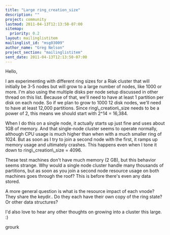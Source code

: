 ```yaml
---
title: "Large ring_creation_size"
description: ""
project: community
lastmod: 2011-04-13T12:13:50-07:00
sitemap:
  priority: 0.2
layout: mailinglistitem
mailinglist_id: "msg03009"
author_name: "Greg Nelson"
project_section: "mailinglistitem"
sent_date: 2011-04-13T12:13:50-07:00
---
```



Hello, 

I am experimenting with different ring sizes for a Riak cluster that will 
initially be 3-5 nodes but will grow to a large number of nodes, like 1000 or 
more. I'm also using the multiple disks per node setup discussed in other 
thread on this list. Because of that, we'll need to have at least 1 partition 
per disk on each node. So if we plan to grow to 1000 12 disk nodes, we'll need 
to have at least 12,000 partitions. Since ring\\_creation\\_size needs to be a 
power of 2, this means we should start with 2^14 = 16,384.

When I do this on a single node, it actually starts up just fine and uses about 
1GB of memory. And that single-node cluster seems to operate normally, although 
CPU usage is much higher than when with a much smaller ring of 1024. But as 
soon as I try to join a second node with the first, it ramps up memory usage 
and ultimately crashes. This happens even when I tone it down to 
ring\\_creation\\_size = 4096.

These test machines don't have much memory (2 GB), but this behavior seems 
strange. Why would a single node cluster handle many thousands of partitions, 
but as soon as you join a second node resource usage on both machines goes 
through the roof? This is before there's even any data stored.

A more general question is what is the resource impact of each vnode? They 
share the keydir.. Do they each have their own copy of the ring state? Or other 
data structures?

I'd also love to hear any other thoughts on growing into a cluster this large. 
:)

grourk 

